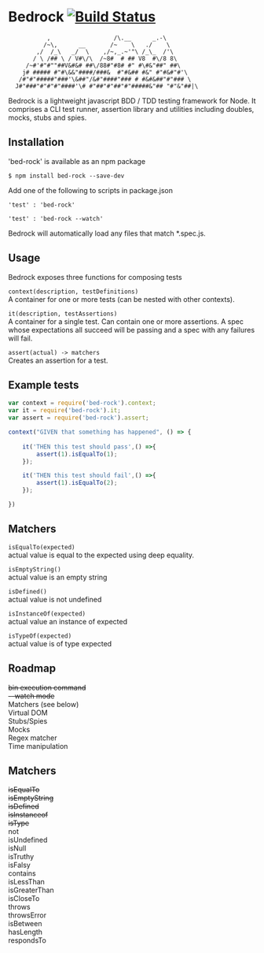 # Bedrock [![Build Status](https://travis-ci.org/joemaidman/bedrock.svg?branch=master)](https://travis-ci.org/joemaidman/bedrock)

```
           ,                  /\.__      _.-\
          /~\,      __       /~    \   ./    \
        ,/  /_\   _/  \    ,/~,_.~'"\ /_\_  /'\
       / \ /## \ / V#\/\  /~8#  # ## V8  #\/8 8\
     /~#'#"#""##V&#&# ##\/88#"#8# #" #\#&"##" ##\
    j# ##### #"#\&&"####/###&  #"#&## #&" #"#&#"#'\
   /#"#"#####"###'\&##"/&#"####"### # #&#&##"#"### \
  J#"###"#"#"#"####'\# #"##"#"##"#"#####&"## "#"&"##|\ 
  ```

Bedrock is a lightweight javascript BDD / TDD testing framework for Node. It comprises a CLI test runner, assertion library and utilities including doubles, mocks, stubs and spies.

## Installation

'bed-rock' is available as an npm package

    $ npm install bed-rock --save-dev

Add one of the following to scripts in package.json

    'test' : 'bed-rock'

    'test' : 'bed-rock --watch'

Bedrock will automatically load any files that match *.spec.js.

## Usage
Bedrock exposes three functions for composing tests

```context(description, testDefinitions)```</br>
A container for one or more tests (can be nested with other contexts).

```it(description, testAssertions)```</br>
A container for a single test. Can contain one or more assertions. A spec whose expectations all succeed will be passing and a spec with any failures will fail.

```assert(actual) -> matchers```</br>
Creates an assertion for a test.

## Example tests

```js
var context = require('bed-rock').context;  
var it = require('bed-rock').it;  
var assert = require('bed-rock').assert;  

context("GIVEN that something has happened", () => {
    
    it('THEN this test should pass',() =>{
        assert(1).isEqualTo(1);
    });

    it('THEN this test should fail',() =>{
        assert(1).isEqualTo(2);
    });

})
```

## Matchers

```isEqualTo(expected)```</br>
actual value is equal to the expected using deep equality.

```isEmptyString()```</br>
actual value is an empty string

```isDefined()```</br>
actual value is not undefined

```isInstanceOf(expected)```</br>
actual value an instance of expected

```isTypeOf(expected)```</br>
actual value is of type expected

## Roadmap

~~bin execution command~~</br>
~~--watch mode~~</br>
Matchers (see below)</br>
Virtual DOM</br>
Stubs/Spies</br>
Mocks</br>
Regex matcher</br>
Time manipulation</br>

## Matchers

~~isEqualTo~~</br>
~~isEmptyString~~</br>
~~isDefined~~</br>
~~isInstanceof~~</br>
~~isType~~</br>
not</br>
isUndefined</br>
isNull</br>
isTruthy</br>
isFalsy</br>
contains</br>
isLessThan</br>
isGreaterThan</br>
isCloseTo</br>
throws</br>
throwsError</br>
isBetween</br>
hasLength</br>
respondsTo</br>